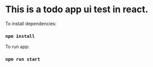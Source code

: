 

# This is a todo app ui test in react.

To install dependencies:

### `npm install`

To run app:

### `npm run start`
